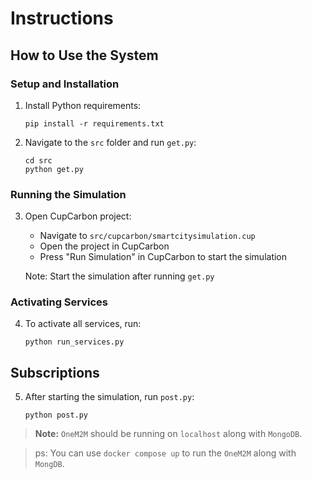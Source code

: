 # Instructions
## How to Use the System
### Setup and Installation

1. Install Python requirements:
   ```
   pip install -r requirements.txt
   ```

2. Navigate to the `src` folder and run `get.py`:
   ```
   cd src
   python get.py
   ```

### Running the Simulation

3. Open CupCarbon project:
   - Navigate to `src/cupcarbon/smartcitysimulation.cup`
   - Open the project in CupCarbon
   - Press "Run Simulation" in CupCarbon to start the simulation

   Note: Start the simulation after running `get.py`

### Activating Services

4. To activate all services, run:
   ```
   python run_services.py
   ```

## Subscriptions

5. After starting the simulation, run `post.py`:
   ```
   python post.py
   ```

> **Note:** `OneM2M` should be running on `localhost` along with `MongoDB`.

> ps: You can use `docker compose up` to run the `OneM2M` along with `MongDB`. 
